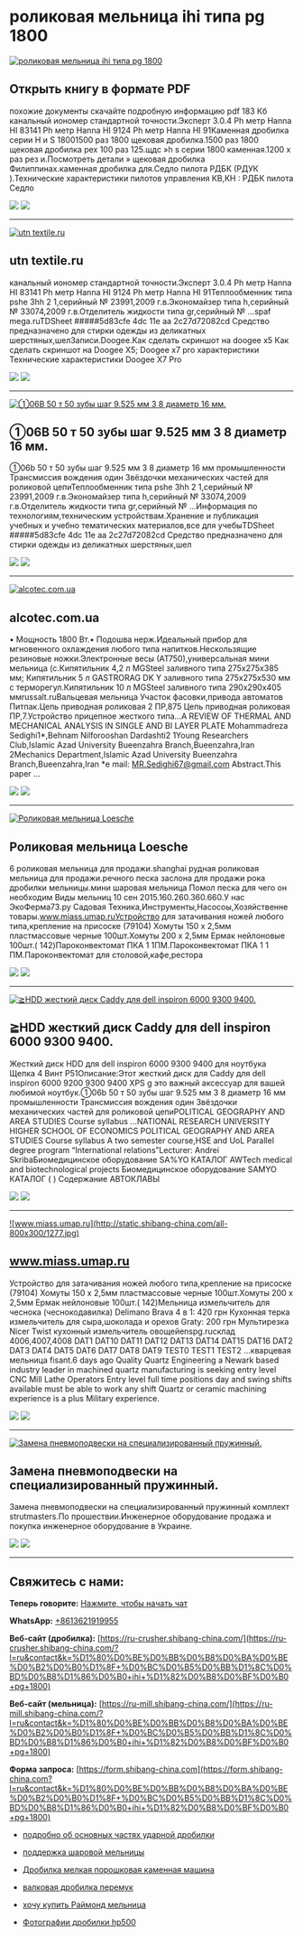# роликовая мельница ihi типа pg 1800

<a href="https://swt.shibang-china.com/?l=ru&img&k=%D1%80%D0%BE%D0%BB%D0%B8%D0%BA%D0%BE%D0%B2%D0%B0%D1%8F+%D0%BC%D0%B5%D0%BB%D1%8C%D0%BD%D0%B8%D1%86%D0%B0+ihi+%D1%82%D0%B8%D0%BF%D0%B0+pg+1800" target="_blank">![роликовая мельница ihi типа pg 1800](http://static.shibang-china.com/all-800x300/1152.jpg)</a>

## Открыть книгу в формате PDF
похожие документы скачайте подробную информацию pdf 183 Кб канальный иономер стандартной точности.Эксперт 3.0.4 Ph метр Hanna HI 83141 Ph метр Hanna HI 9124 Ph метр Hanna HI 91Каменная дробилка серии H и S 18001500 раз 1800 щековая дробилка.1500 раз 1800 щековая дробилка pex 100 раз 125.щдс &#187;h s серии 1800 каменная.1200 x раз рез и.Посмотреть детали &#187; щековая дробилка Филиппинах.каменная дробилка для.Седло пилота РДБК (РДУК ).Технические характеристики пилотов управления КВ,КН : РДБК пилота Седло


<a href="https://whatsapp.shibangsoft.com/WhatsApp.php" target="_blank" title="WhatsApp">![](http://static.shibang-china.com/icon/whatsapp.png)</a> <a href="https://swt.shibang-china.com/?l=ru&icon&k=%D1%80%D0%BE%D0%BB%D0%B8%D0%BA%D0%BE%D0%B2%D0%B0%D1%8F+%D0%BC%D0%B5%D0%BB%D1%8C%D0%BD%D0%B8%D1%86%D0%B0+ihi+%D1%82%D0%B8%D0%BF%D0%B0+pg+1800" target="_blank">![](http://static.shibang-china.com/icon/chat-ru.png)</a>

---

<a href="https://swt.shibang-china.com/?l=ru&img&k=%D1%80%D0%BE%D0%BB%D0%B8%D0%BA%D0%BE%D0%B2%D0%B0%D1%8F+%D0%BC%D0%B5%D0%BB%D1%8C%D0%BD%D0%B8%D1%86%D0%B0+ihi+%D1%82%D0%B8%D0%BF%D0%B0+pg+1800" target="_blank">![utn textile.ru](http://static.shibang-china.com/all-800x300/1444.jpg)</a>

## utn textile.ru
канальный иономер стандартной точности.Эксперт 3.0.4 Ph метр Hanna HI 83141 Ph метр Hanna HI 9124 Ph метр Hanna HI 91Теплообменник типа pshe 3hh 2 1,серийный № 23991,2009 г.в.Экономайзер типа h,серийный № 33074,2009 г.в.Отделитель жидкости типа gr,серийный № …spaf mega.ruTDSheet #####5d83cfe 4dc 11e aa 2c27d72082cd Средство предназначено для стирки одежды из деликатных шерстяных,шелЗаписи.Doogee.Как сделать скриншот на doogee x5 Как сделать скриншот на Doogee Х5; Doogee x7 pro характеристики Технические характеристики Doogee X7 Pro


<a href="https://whatsapp.shibangsoft.com/WhatsApp.php" target="_blank" title="WhatsApp">![](http://static.shibang-china.com/icon/whatsapp.png)</a> <a href="https://swt.shibang-china.com/?l=ru&icon&k=%D1%80%D0%BE%D0%BB%D0%B8%D0%BA%D0%BE%D0%B2%D0%B0%D1%8F+%D0%BC%D0%B5%D0%BB%D1%8C%D0%BD%D0%B8%D1%86%D0%B0+ihi+%D1%82%D0%B8%D0%BF%D0%B0+pg+1800" target="_blank">![](http://static.shibang-china.com/icon/chat-ru.png)</a>

---

<a href="https://swt.shibang-china.com/?l=ru&img&k=%D1%80%D0%BE%D0%BB%D0%B8%D0%BA%D0%BE%D0%B2%D0%B0%D1%8F+%D0%BC%D0%B5%D0%BB%D1%8C%D0%BD%D0%B8%D1%86%D0%B0+ihi+%D1%82%D0%B8%D0%BF%D0%B0+pg+1800" target="_blank">![①06B 50 т 50 зубы шаг 9.525 мм 3 8 диаметр 16 мм.](http://static.shibang-china.com/all-800x300/594.jpg)</a>

## ①06B 50 т 50 зубы шаг 9.525 мм 3 8 диаметр 16 мм.
①06b 50 т 50 зубы шаг 9.525 мм 3 8 диаметр 16 мм промышленности Трансмиссия вождения один Звёздочки механических частей для роликовой цепиТеплообменник типа pshe 3hh 2 1,серийный № 23991,2009 г.в.Экономайзер типа h,серийный № 33074,2009 г.в.Отделитель жидкости типа gr,серийный № …Информация по технологиям,техническим устройствам.Хранение и публикация учебных и учебно тематических материалов,все для учебыTDSheet #####5d83cfe 4dc 11e aa 2c27d72082cd Средство предназначено для стирки одежды из деликатных шерстяных,шел


<a href="https://whatsapp.shibangsoft.com/WhatsApp.php" target="_blank" title="WhatsApp">![](http://static.shibang-china.com/icon/whatsapp.png)</a> <a href="https://swt.shibang-china.com/?l=ru&icon&k=%D1%80%D0%BE%D0%BB%D0%B8%D0%BA%D0%BE%D0%B2%D0%B0%D1%8F+%D0%BC%D0%B5%D0%BB%D1%8C%D0%BD%D0%B8%D1%86%D0%B0+ihi+%D1%82%D0%B8%D0%BF%D0%B0+pg+1800" target="_blank">![](http://static.shibang-china.com/icon/chat-ru.png)</a>

---

<a href="https://swt.shibang-china.com/?l=ru&img&k=%D1%80%D0%BE%D0%BB%D0%B8%D0%BA%D0%BE%D0%B2%D0%B0%D1%8F+%D0%BC%D0%B5%D0%BB%D1%8C%D0%BD%D0%B8%D1%86%D0%B0+ihi+%D1%82%D0%B8%D0%BF%D0%B0+pg+1800" target="_blank">![alcotec.com.ua](http://static.shibang-china.com/all-800x300/1062.jpg)</a>

## alcotec.com.ua
• Мощность 1800 Вт.• Подошва нерж.Идеальный прибор для мгновенного охлаждения любого типа напитков.Нескользящие резиновые ножки.Электронные весы (АТ750),универсальная мини мельница (с.Кипятильник 4,2 л MGSteel заливного типа 275х275х385 мм; Кипятильник 5 л GASTRORAG DK Y заливного типа 275х275х530 мм с терморегул.Кипятильник 10 л MGSteel заливного типа 290х290х405 ммrussalt.ruВальцевая мельница Участок фасовки,привода автоматов Питпак.Цепь приводная роликовая 2 ПР,875 Цепь приводная роликовая ПР,7.Устройство прицепное жесткого типа…A REVIEW OF THERMAL AND MECHANICAL ANALYSIS IN SINGLE AND BI LAYER PLATE Mohammadreza Sedighi1*,Behnam Nilforooshan Dardashti2 1Young Researchers Club,Islamic Azad University Bueenzahra Branch,Bueenzahra,Iran 2Mechanics Department,Islamic Azad University Bueenzahra Branch,Bueenzahra,Iran *e mail: MR.Sedighi67@gmail.com Abstract.This paper …


<a href="https://whatsapp.shibangsoft.com/WhatsApp.php" target="_blank" title="WhatsApp">![](http://static.shibang-china.com/icon/whatsapp.png)</a> <a href="https://swt.shibang-china.com/?l=ru&icon&k=%D1%80%D0%BE%D0%BB%D0%B8%D0%BA%D0%BE%D0%B2%D0%B0%D1%8F+%D0%BC%D0%B5%D0%BB%D1%8C%D0%BD%D0%B8%D1%86%D0%B0+ihi+%D1%82%D0%B8%D0%BF%D0%B0+pg+1800" target="_blank">![](http://static.shibang-china.com/icon/chat-ru.png)</a>

---

<a href="https://swt.shibang-china.com/?l=ru&img&k=%D1%80%D0%BE%D0%BB%D0%B8%D0%BA%D0%BE%D0%B2%D0%B0%D1%8F+%D0%BC%D0%B5%D0%BB%D1%8C%D0%BD%D0%B8%D1%86%D0%B0+ihi+%D1%82%D0%B8%D0%BF%D0%B0+pg+1800" target="_blank">![Роликовая мельница Loesche](http://static.shibang-china.com/all-800x300/835.jpg)</a>

## Роликовая мельница Loesche
6 роликовая мельница для продажи.shanghai рудная роликовая мельница для продажи.речного песка заслона для продажи рока дробилки мельницы.мини шаровая мельница Помол песка для чего он необходим Виды мельниц 10 сен 2015.160.260.360.660.У нас ЭкоФерма73.ру Садовая Техника,Инструменты,Насосоы,Хозяйственне товары.www.miass.umap.ruУстройство для затачивания ножей любого типа,крепление на присоске (79104) Хомуты 150 х 2,5мм пластмассовые черные 100шт.Хомуты 200 х 2,5мм Ермак нейлоновые 100шт.( 142)Пароконвектомат ПКА 1 1ПМ.Пароконвектомат ПКА 1 1 ПМ.Пароконвектомат для столовой,кафе,рестора


<a href="https://whatsapp.shibangsoft.com/WhatsApp.php" target="_blank" title="WhatsApp">![](http://static.shibang-china.com/icon/whatsapp.png)</a> <a href="https://swt.shibang-china.com/?l=ru&icon&k=%D1%80%D0%BE%D0%BB%D0%B8%D0%BA%D0%BE%D0%B2%D0%B0%D1%8F+%D0%BC%D0%B5%D0%BB%D1%8C%D0%BD%D0%B8%D1%86%D0%B0+ihi+%D1%82%D0%B8%D0%BF%D0%B0+pg+1800" target="_blank">![](http://static.shibang-china.com/icon/chat-ru.png)</a>

---

<a href="https://swt.shibang-china.com/?l=ru&img&k=%D1%80%D0%BE%D0%BB%D0%B8%D0%BA%D0%BE%D0%B2%D0%B0%D1%8F+%D0%BC%D0%B5%D0%BB%D1%8C%D0%BD%D0%B8%D1%86%D0%B0+ihi+%D1%82%D0%B8%D0%BF%D0%B0+pg+1800" target="_blank">![≧HDD жесткий диск Caddy для dell inspiron 6000 9300 9400.](http://static.shibang-china.com/all-800x300/479.jpg)</a>

## ≧HDD жесткий диск Caddy для dell inspiron 6000 9300 9400.
Жесткий диск HDD для dell inspiron 6000 9300 9400 для ноутбука Щепка 4 Винт P51Описание:Этот жесткий диск для Caddy для dell inspiron 6000 9200 9300 9400 XPS g это важный аксессуар для вашей любимой ноутбук.①06b 50 т 50 зубы шаг 9.525 мм 3 8 диаметр 16 мм промышленности Трансмиссия вождения один Звёздочки механических частей для роликовой цепиPOLITICAL GEOGRAPHY AND AREA STUDIES Course syllabus …NATIONAL RESEARCH UNIVERSITY HIGHER SCHOOL OF ECONOMICS POLITICAL GEOGRAPHY AND AREA STUDIES Course syllabus A two semester course,HSE and UoL Parallel degree program “International relations”Lecturer: Andrei SkribaБиомедицинское оборудование SA%YO КАТАЛОГ AWTech medical and biotechnological projects Биомедицинское оборудование SAMYO КАТАЛОГ ( ) Содержание АВТОКЛАВЫ


<a href="https://whatsapp.shibangsoft.com/WhatsApp.php" target="_blank" title="WhatsApp">![](http://static.shibang-china.com/icon/whatsapp.png)</a> <a href="https://swt.shibang-china.com/?l=ru&icon&k=%D1%80%D0%BE%D0%BB%D0%B8%D0%BA%D0%BE%D0%B2%D0%B0%D1%8F+%D0%BC%D0%B5%D0%BB%D1%8C%D0%BD%D0%B8%D1%86%D0%B0+ihi+%D1%82%D0%B8%D0%BF%D0%B0+pg+1800" target="_blank">![](http://static.shibang-china.com/icon/chat-ru.png)</a>

---

<a href="https://swt.shibang-china.com/?l=ru&img&k=%D1%80%D0%BE%D0%BB%D0%B8%D0%BA%D0%BE%D0%B2%D0%B0%D1%8F+%D0%BC%D0%B5%D0%BB%D1%8C%D0%BD%D0%B8%D1%86%D0%B0+ihi+%D1%82%D0%B8%D0%BF%D0%B0+pg+1800" target="_blank">![www.miass.umap.ru](http://static.shibang-china.com/all-800x300/1277.jpg)</a>

## www.miass.umap.ru
Устройство для затачивания ножей любого типа,крепление на присоске (79104) Хомуты 150 х 2,5мм пластмассовые черные 100шт.Хомуты 200 х 2,5мм Ермак нейлоновые 100шт.( 142)Мельница измельчитель для чеснока (чеснокодавилка) Delimano Brava 4 в 1: 420 грн Кухонная терка измельчитель для сыра,шоколада и орехов Graty: 200 грн Мультирезка Nicer Twist кухонный измельчитель овощейenspg.ruсклад 4006,4007,4008 DAT1 DAT10 DAT11 DAT12 DAT13 DAT14 DAT15 DAT16 DAT2 DAT3 DAT4 DAT5 DAT6 DAT7 DAT8 DAT9 TEST0 TEST1 TEST2 …кварцевая мельница fisant.6 days ago Quality Quartz Engineering a Newark based industry leader in machined quartz manufacturing is seeking entry level CNC Mill Lathe Operators Entry level full time positions day and swing shifts available must be able to work any shift Quartz or ceramic machining experience is a plus Military experience.


<a href="https://whatsapp.shibangsoft.com/WhatsApp.php" target="_blank" title="WhatsApp">![](http://static.shibang-china.com/icon/whatsapp.png)</a> <a href="https://swt.shibang-china.com/?l=ru&icon&k=%D1%80%D0%BE%D0%BB%D0%B8%D0%BA%D0%BE%D0%B2%D0%B0%D1%8F+%D0%BC%D0%B5%D0%BB%D1%8C%D0%BD%D0%B8%D1%86%D0%B0+ihi+%D1%82%D0%B8%D0%BF%D0%B0+pg+1800" target="_blank">![](http://static.shibang-china.com/icon/chat-ru.png)</a>

---

<a href="https://swt.shibang-china.com/?l=ru&img&k=%D1%80%D0%BE%D0%BB%D0%B8%D0%BA%D0%BE%D0%B2%D0%B0%D1%8F+%D0%BC%D0%B5%D0%BB%D1%8C%D0%BD%D0%B8%D1%86%D0%B0+ihi+%D1%82%D0%B8%D0%BF%D0%B0+pg+1800" target="_blank">![Замена пневмоподвески на специализированный пружинный.](http://static.shibang-china.com/all-800x300/1259.jpg)</a>

## Замена пневмоподвески на специализированный пружинный.
Замена пневмоподвески на специализированный пружинный комплект strutmasters.По прошествии.Инженерное оборудование продажа и покупка инженерное оборудование в Украине.

<a href="https://whatsapp.shibangsoft.com/WhatsApp.php" target="_blank" title="WhatsApp">![](http://static.shibang-china.com/icon/whatsapp.png)</a> <a href="https://swt.shibang-china.com/?l=ru&icon&k=%D1%80%D0%BE%D0%BB%D0%B8%D0%BA%D0%BE%D0%B2%D0%B0%D1%8F+%D0%BC%D0%B5%D0%BB%D1%8C%D0%BD%D0%B8%D1%86%D0%B0+ihi+%D1%82%D0%B8%D0%BF%D0%B0+pg+1800" target="_blank">![](http://static.shibang-china.com/icon/chat-ru.png)</a>

---
## Свяжитесь с нами:

**Теперь говорите:** [Нажмите, чтобы начать чат](https://swt.shibang-china.com?l=ru&contact&k=%D1%80%D0%BE%D0%BB%D0%B8%D0%BA%D0%BE%D0%B2%D0%B0%D1%8F+%D0%BC%D0%B5%D0%BB%D1%8C%D0%BD%D0%B8%D1%86%D0%B0+ihi+%D1%82%D0%B8%D0%BF%D0%B0+pg+1800)

**WhatsApp:**  [+8613621919955](https://whatsapp.shibangsoft.com/WhatsApp.php)

**Веб-сайт (дробилка):** [https://ru-crusher.shibang-china.com/](https://ru-crusher.shibang-china.com/?l=ru&contact&k=%D1%80%D0%BE%D0%BB%D0%B8%D0%BA%D0%BE%D0%B2%D0%B0%D1%8F+%D0%BC%D0%B5%D0%BB%D1%8C%D0%BD%D0%B8%D1%86%D0%B0+ihi+%D1%82%D0%B8%D0%BF%D0%B0+pg+1800)

**Веб-сайт (мельница):** [https://ru-mill.shibang-china.com/](https://ru-mill.shibang-china.com/?l=ru&contact&k=%D1%80%D0%BE%D0%BB%D0%B8%D0%BA%D0%BE%D0%B2%D0%B0%D1%8F+%D0%BC%D0%B5%D0%BB%D1%8C%D0%BD%D0%B8%D1%86%D0%B0+ihi+%D1%82%D0%B8%D0%BF%D0%B0+pg+1800)

**Форма запроса:** [https://form.shibang-china.com](https://form.shibang-china.com?l=ru&contact&k=%D1%80%D0%BE%D0%BB%D0%B8%D0%BA%D0%BE%D0%B2%D0%B0%D1%8F+%D0%BC%D0%B5%D0%BB%D1%8C%D0%BD%D0%B8%D1%86%D0%B0+ihi+%D1%82%D0%B8%D0%BF%D0%B0+pg+1800)

* [подробно об основных частях ударной дробилки](../134/%D0%BF%D0%BE%D0%B4%D1%80%D0%BE%D0%B1%D0%BD%D0%BE%20%D0%BE%D0%B1%20%D0%BE%D1%81%D0%BD%D0%BE%D0%B2%D0%BD%D1%8B%D1%85%20%D1%87%D0%B0%D1%81%D1%82%D1%8F%D1%85%20%D1%83%D0%B4%D0%B0%D1%80%D0%BD%D0%BE%D0%B9%20%D0%B4%D1%80%D0%BE%D0%B1%D0%B8%D0%BB%D0%BA%D0%B8.md)

* [поддержка шаровой мельницы](../132/%D0%BF%D0%BE%D0%B4%D0%B4%D0%B5%D1%80%D0%B6%D0%BA%D0%B0%20%D1%88%D0%B0%D1%80%D0%BE%D0%B2%D0%BE%D0%B9%20%D0%BC%D0%B5%D0%BB%D1%8C%D0%BD%D0%B8%D1%86%D1%8B.md)

* [Дробилка мелкая порошковая каменная машина](../133/%D0%94%D1%80%D0%BE%D0%B1%D0%B8%D0%BB%D0%BA%D0%B0%20%D0%BC%D0%B5%D0%BB%D0%BA%D0%B0%D1%8F%20%D0%BF%D0%BE%D1%80%D0%BE%D1%88%D0%BA%D0%BE%D0%B2%D0%B0%D1%8F%20%D0%BA%D0%B0%D0%BC%D0%B5%D0%BD%D0%BD%D0%B0%D1%8F%20%D0%BC%D0%B0%D1%88%D0%B8%D0%BD%D0%B0.md)

* [валковая дробилка перемук](../135/%D0%B2%D0%B0%D0%BB%D0%BA%D0%BE%D0%B2%D0%B0%D1%8F%20%D0%B4%D1%80%D0%BE%D0%B1%D0%B8%D0%BB%D0%BA%D0%B0%20%D0%BF%D0%B5%D1%80%D0%B5%D0%BC%D1%83%D0%BA.md)

* [хочу купить Раймонд мельница](../134/%D1%85%D0%BE%D1%87%D1%83%20%D0%BA%D1%83%D0%BF%D0%B8%D1%82%D1%8C%20%D0%A0%D0%B0%D0%B9%D0%BC%D0%BE%D0%BD%D0%B4%20%D0%BC%D0%B5%D0%BB%D1%8C%D0%BD%D0%B8%D1%86%D0%B0.md)

* [Фотографии дробилки hp500](../134/%D0%A4%D0%BE%D1%82%D0%BE%D0%B3%D1%80%D0%B0%D1%84%D0%B8%D0%B8%20%D0%B4%D1%80%D0%BE%D0%B1%D0%B8%D0%BB%D0%BA%D0%B8%20hp500.md)